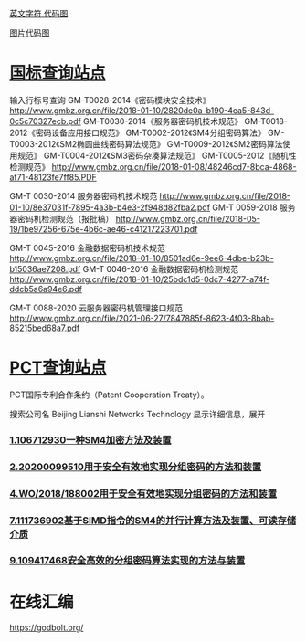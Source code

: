 [英文字符 代码图](http://patorjk.com/software/taag/#p=testall&f=Graffiti&t=open)

[图片代码图](https://image2text.yunser.com/)

# [国标查询站点](http://www.gmbz.org.cn/main/bzlb.html)
输入行标号查询
GM-T0028-2014《密码模块安全技术》
http://www.gmbz.org.cn/file/2018-01-10/2820de0a-b190-4ea5-843d-0c5c70327ecb.pdf
GM-T0030-2014《服务器密码机技术规范》
GM-T0018-2012《密码设备应⽤接⼝规范》
GM-T0002-2012《SM4分组密码算法》
GM-T0003-2012《SM2椭圆曲线密码算法规范》
GM-T0009-2012《SM2密码算法使⽤规范》
GM-T0004-2012《SM3密码杂凑算法规范》
GM-T0005-2012《随机性检测规范》
http://www.gmbz.org.cn/file/2018-01-08/48246cd7-8bca-4868-af71-48123fe7ff85.PDF

GM-T 0030-2014 服务器密码机技术规范
http://www.gmbz.org.cn/file/2018-01-10/8e37031f-7895-4a3b-b4e3-2f948d82fba2.pdf
GM-T 0059-2018 服务器密码机检测规范（报批稿）
http://www.gmbz.org.cn/file/2018-05-19/1be97256-675e-4b6c-ae46-c41217223701.pdf

GM-T 0045-2016 金融数据密码机技术规范
http://www.gmbz.org.cn/file/2018-01-10/8501ad6e-9ee6-4dbe-b23b-b15036ae7208.pdf
GM-T 0046-2016 金融数据密码机检测规范
http://www.gmbz.org.cn/file/2018-01-10/25bdc1d5-0dc7-4277-a74f-ddcb5a6a94e6.pdf

GM-T 0088-2020 云服务器密码机管理接口规范
http://www.gmbz.org.cn/file/2021-06-27/7847885f-8623-4f03-8bab-85215bed68a7.pdf




# [PCT查询站点](https://patentscope.wipo.int/search/zh/result.jsf)
PCT国际专利合作条约（Patent Cooperation Treaty）。

搜索公司名 Beijing Lianshi Networks Technology
显示详细信息，展开

### [1.106712930一种SM4加密方法及装置](https://patentscope.wipo.int/search/zh/detail.jsf?docId=CN198416052&_cid=P22-L4YZMV-40346-1)
### [2.20200099510用于安全有效地实现分组密码的方法和装置](https://patentscope.wipo.int/search/zh/detail.jsf?docId=US291465896&_cid=P22-L4YZMV-40346-1)
### [4.WO/2018/188002用于安全有效地实现分组密码的方法和装置](https://patentscope.wipo.int/search/zh/detail.jsf?docId=WO2018188002&_cid=P22-L4YZMV-40346-1)
### [7.111736902基于SIMD指令的SM4的并行计算方法及装置、可读存储介质](https://patentscope.wipo.int/search/zh/detail.jsf?docId=CN308334753&_cid=P22-L4YZMV-40346-1)
### [9.109417468安全高效的分组密码算法实现的方法与装置](https://patentscope.wipo.int/search/zh/detail.jsf?docId=CN239256066&_cid=P22-L4YZMV-40346-1)





# 在线汇编
https://godbolt.org/